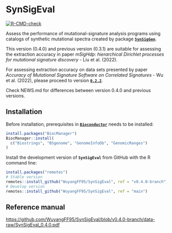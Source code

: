 
<!-- README.md is generated from README.Rmd. Please edit that file -->

# SynSigEval

<!-- badges: start -->

[![R-CMD-check](https://github.com/WuyangFF95/SynSigEval/workflows/R-CMD-check/badge.svg?branch=main)](https://github.com/WuyangFF95/SynSigEval/actions?query=workflow%3AR-CMD-check+branch%3Amain)
<!-- badges: end -->

Assess the performance of mutational-signature analysis programs using
catalogs of synthetic mutational spectra created by package
[**`SynSigGen`**](https://github.com/steverozen/SynSigGen).

This version (0.4.0) and previous version (0.3.1) are suitable for
assessing the extraction accuracy in paper *mSigHdp: hierarchical
Dirichlet processes for mutational signature discovery* - Liu et
al. (2022).

For assessing extraction accuracy on data sets presented by paper
*Accuracy of Mutational Signature Software on Correlated Signatures* -
Wu et al. (2022), please proceed to version
[**`0.2.2`**](https://github.com/WuyangFF95/SynSigEval/tree/0.2.2).

Check NEWS.md for differences between version 0.4.0 and previous
versions.

## Installation

Before installation, prerequisites in
[**`Bioconductor`**](https://www.bioconductor.org/) needs to be
installed:

``` r
install.packages("BiocManager")
BiocManager::install(
  c("Biostrings", "BSgenome", "GenomeInfoDb", "GenomicRanges")
)
```

Install the development version of **`SynSigEval`** from GitHub with the
R command line:

``` r
install.packages("remotes")
# Stable version
remotes::install_github("WuyangFF95/SynSigEval", ref = "v0.4.0-branch")
# Develop version
remotes::install_github("WuyangFF95/SynSigEval", ref = "main")
```

## Reference manual

<https://github.com/WuyangFF95/SynSigEval/blob/v0.4.0-branch/data-raw/SynSigEval_0.4.0.pdf>
